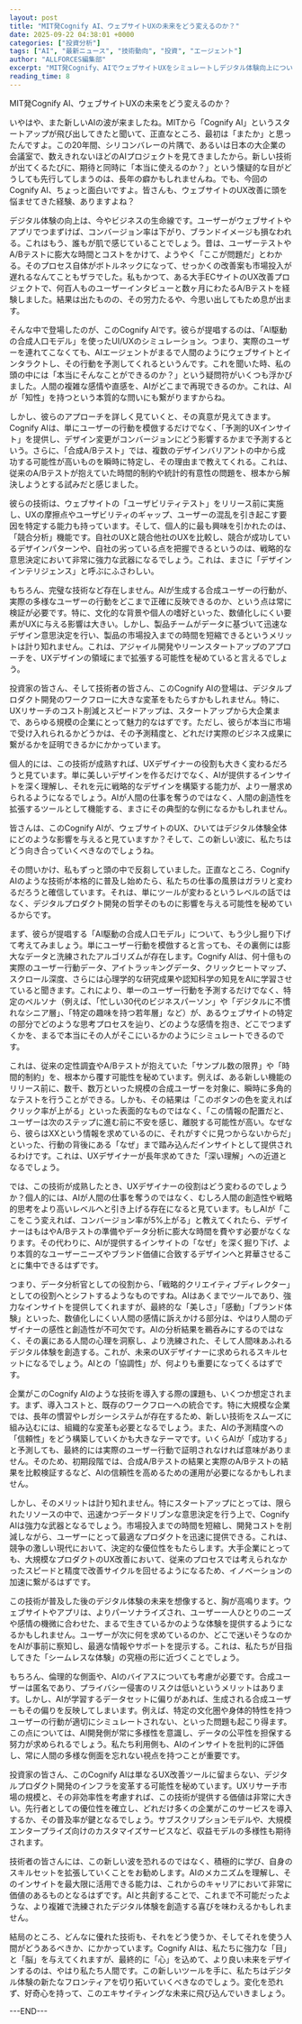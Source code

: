 ```yaml
---
layout: post
title: "MIT発Cognify AI、ウェブサイトUXの未来をどう変えるのか？"
date: 2025-09-22 04:38:01 +0000
categories: ["投資分析"]
tags: ["AI", "最新ニュース", "技術動向", "投資", "エージェント"]
author: "ALLFORCES編集部"
excerpt: "MIT発Cognify、AIでウェブサイトUXをシミュレートしデジタル体験向上について詳細に分析します。"
reading_time: 8
---
```


MIT発Cognify AI、ウェブサイトUXの未来をどう変えるのか？

いやはや、また新しいAIの波が来ましたね。MITから「Cognify AI」というスタートアップが飛び出してきたと聞いて、正直なところ、最初は「またか」と思ったんですよ。この20年間、シリコンバレーの片隅で、あるいは日本の大企業の会議室で、数えきれないほどのAIプロジェクトを見てきましたから。新しい技術が出てくるたびに、期待と同時に「本当に使えるのか？」という懐疑的な目がどうしても先行してしまうのは、長年の癖かもしれませんね。でも、今回のCognify AI、ちょっと面白いですよ。皆さんも、ウェブサイトのUX改善に頭を悩ませてきた経験、ありますよね？

デジタル体験の向上は、今やビジネスの生命線です。ユーザーがウェブサイトやアプリでつまずけば、コンバージョン率は下がり、ブランドイメージも損なわれる。これはもう、誰もが肌で感じていることでしょう。昔は、ユーザーテストやA/Bテストに膨大な時間とコストをかけて、ようやく「ここが問題だ」とわかる。そのプロセス自体がボトルネックになって、せっかくの改善案も市場投入が遅れるなんてこともザラでした。私もかつて、ある大手ECサイトのUX改善プロジェクトで、何百人ものユーザーインタビューと数ヶ月にわたるA/Bテストを経験しました。結果は出たものの、その労力たるや、今思い出してもため息が出ます。

そんな中で登場したのが、このCognify AIです。彼らが提唱するのは、「AI駆動の合成人口モデル」を使ったUI/UXのシミュレーション。つまり、実際のユーザーを連れてこなくても、AIエージェントがまるで人間のようにウェブサイトとインタラクトし、その行動を予測してくれるというんです。これを聞いた時、私の頭の中には「本当にそんなことができるのか？」という疑問符がいくつも浮かびました。人間の複雑な感情や直感を、AIがどこまで再現できるのか。これは、AIが「知性」を持つという本質的な問いにも繋がりますからね。

しかし、彼らのアプローチを詳しく見ていくと、その真意が見えてきます。Cognify AIは、単にユーザーの行動を模倣するだけでなく、「予測的UXインサイト」を提供し、デザイン変更がコンバージョンにどう影響するかまで予測するという。さらに、「合成A/Bテスト」では、複数のデザインバリアントの中から成功する可能性が高いものを瞬時に特定し、その理由まで教えてくれる。これは、従来のA/Bテストが抱えていた時間的制約や統計的有意性の問題を、根本から解決しようとする試みだと感じました。

彼らの技術は、ウェブサイトの「ユーザビリティテスト」をリリース前に実施し、UXの摩擦点やユーザビリティのギャップ、ユーザーの混乱を引き起こす要因を特定する能力も持っています。そして、個人的に最も興味を引かれたのは、「競合分析」機能です。自社のUXと競合他社のUXを比較し、競合が成功しているデザインパターンや、自社の劣っている点を把握できるというのは、戦略的な意思決定において非常に強力な武器になるでしょう。これは、まさに「デザインインテリジェンス」と呼ぶにふさわしい。

もちろん、完璧な技術など存在しません。AIが生成する合成ユーザーの行動が、実際の多様なユーザーの行動をどこまで正確に反映できるのか、という点は常に検証が必要です。特に、文化的な背景や個人の嗜好といった、数値化しにくい要素がUXに与える影響は大きい。しかし、製品チームがデータに基づいて迅速なデザイン意思決定を行い、製品の市場投入までの時間を短縮できるというメリットは計り知れません。これは、アジャイル開発やリーンスタートアップのアプローチを、UXデザインの領域にまで拡張する可能性を秘めていると言えるでしょう。

投資家の皆さん、そして技術者の皆さん、このCognify AIの登場は、デジタルプロダクト開発のワークフローに大きな変革をもたらすかもしれません。特に、UXリサーチのコスト削減とスピードアップは、スタートアップから大企業まで、あらゆる規模の企業にとって魅力的なはずです。ただし、彼らが本当に市場で受け入れられるかどうかは、その予測精度と、どれだけ実際のビジネス成果に繋がるかを証明できるかにかかっています。

個人的には、この技術が成熟すれば、UXデザイナーの役割も大きく変わるだろうと見ています。単に美しいデザインを作るだけでなく、AIが提供するインサイトを深く理解し、それを元に戦略的なデザインを構築する能力が、より一層求められるようになるでしょう。AIが人間の仕事を奪うのではなく、人間の創造性を拡張するツールとして機能する、まさにその典型的な例になるかもしれません。

皆さんは、このCognify AIが、ウェブサイトのUX、ひいてはデジタル体験全体にどのような影響を与えると見ていますか？そして、この新しい波に、私たちはどう向き合っていくべきなのでしょうね。

その問いかけ、私もずっと頭の中で反芻していました。正直なところ、Cognify AIのような技術が本格的に普及し始めたら、私たちの仕事の風景はガラリと変わるだろうと確信しています。それは、単にツールが変わるというレベルの話ではなく、デジタルプロダクト開発の哲学そのものに影響を与える可能性を秘めているからです。

まず、彼らが提唱する「AI駆動の合成人口モデル」について、もう少し掘り下げて考えてみましょう。単にユーザー行動を模倣すると言っても、その裏側には膨大なデータと洗練されたアルゴリズムが存在します。Cognify AIは、何十億もの実際のユーザー行動データ、アイトラッキングデータ、クリックヒートマップ、スクロール深度、さらには心理学的な研究成果や認知科学の知見をAIに学習させていると聞きます。これにより、単一のユーザー行動を予測するだけでなく、特定のペルソナ（例えば、「忙しい30代のビジネスパーソン」や「デジタルに不慣れなシニア層」、「特定の趣味を持つ若年層」など）が、あるウェブサイトの特定の部分でどのような思考プロセスを辿り、どのような感情を抱き、どこでつまずくかを、まるで本当にその人がそこにいるかのようにシミュレートできるのです。

これは、従来の定性調査やA/Bテストが抱えていた「サンプル数の限界」や「時間的制約」を、根本から覆す可能性を秘めています。例えば、ある新しい機能のリリース前に、数千、数万といった規模の合成ユーザーを対象に、瞬時に多角的なテストを行うことができる。しかも、その結果は「このボタンの色を変えればクリック率が上がる」といった表面的なものではなく、「この情報の配置だと、ユーザーは次のステップに進む前に不安を感じ、離脱する可能性が高い。なぜなら、彼らはXXという情報を求めているのに、それがすぐに見つからないからだ」といった、行動の背後にある「なぜ」まで踏み込んだインサイトとして提供されるわけです。これは、UXデザイナーが長年求めてきた「深い理解」への近道となるでしょう。

では、この技術が成熟したとき、UXデザイナーの役割はどう変わるのでしょうか？個人的には、AIが人間の仕事を奪うのではなく、むしろ人間の創造性や戦略的思考をより高いレベルへと引き上げる存在になると見ています。もしAIが「ここをこう変えれば、コンバージョン率が5%上がる」と教えてくれたら、デザイナーはもはやA/Bテストの準備やデータ分析に膨大な時間を費やす必要がなくなります。その代わりに、AIが提供するインサイトの「なぜ」を深く掘り下げ、より本質的なユーザーニーズやブランド価値に合致するデザインへと昇華させることに集中できるはずです。

つまり、データ分析官としての役割から、「戦略的クリエイティブディレクター」としての役割へとシフトするようなものですね。AIはあくまでツールであり、強力なインサイトを提供してくれますが、最終的な「美しさ」「感動」「ブランド体験」といった、数値化しにくい人間の感情に訴えかける部分は、やはり人間のデザイナーの感性と創造性が不可欠です。AIの分析結果を鵜呑みにするのではなく、その裏にある人間の心理を洞察し、より洗練された、そして人間味あふれるデジタル体験を創造する。これが、未来のUXデザイナーに求められるスキルセットになるでしょう。AIとの「協調性」が、何よりも重要になってくるはずです。

企業がこのCognify AIのような技術を導入する際の課題も、いくつか想定されます。まず、導入コストと、既存のワークフローへの統合です。特に大規模な企業では、長年の慣習やレガシーシステムが存在するため、新しい技術をスムーズに組み込むには、組織的な変革も必要となるでしょう。また、AIの予測精度への「信頼性」をどう構築していくかも大きなテーマです。いくらAIが「成功する」と予測しても、最終的には実際のユーザー行動で証明されなければ意味がありません。そのため、初期段階では、合成A/Bテストの結果と実際のA/Bテストの結果を比較検証するなど、AIの信頼性を高めるための運用が必要になるかもしれません。

しかし、そのメリットは計り知れません。特にスタートアップにとっては、限られたリソースの中で、迅速かつデータドリブンな意思決定を行う上で、Cognify AIは強力な武器となるでしょう。市場投入までの時間を短縮し、開発コストを削減しながら、ユーザーにとって最適なプロダクトを迅速に提供できる。これは、競争の激しい現代において、決定的な優位性をもたらします。大手企業にとっても、大規模なプロダクトのUX改善において、従来のプロセスでは考えられなかったスピードと精度で改善サイクルを回せるようになるため、イノベーションの加速に繋がるはずです。

この技術が普及した後のデジタル体験の未来を想像すると、胸が高鳴ります。ウェブサイトやアプリは、よりパーソナライズされ、ユーザー一人ひとりのニーズや感情の機微に合わせた、まるで生きているかのような体験を提供するようになるかもしれません。ユーザーが次に何を求めているのか、どこで迷いそうなのかをAIが事前に察知し、最適な情報やサポートを提示する。これは、私たちが目指してきた「シームレスな体験」の究極の形に近づくことでしょう。

もちろん、倫理的な側面や、AIのバイアスについても考慮が必要です。合成ユーザーは匿名であり、プライバシー侵害のリスクは低いというメリットはあります。しかし、AIが学習するデータセットに偏りがあれば、生成される合成ユーザーもその偏りを反映してしまいます。例えば、特定の文化圏や身体的特性を持つユーザーの行動が適切にシミュレートされない、といった問題も起こり得ます。この点については、AI開発側が常に多様性を意識し、データの公平性を担保する努力が求められるでしょう。私たち利用側も、AIのインサイトを批判的に評価し、常に人間の多様な側面を忘れない視点を持つことが重要です。

投資家の皆さん、このCognify AIは単なるUX改善ツールに留まらない、デジタルプロダクト開発のインフラを変革する可能性を秘めています。UXリサーチ市場の規模と、その非効率性を考慮すれば、この技術が提供する価値は非常に大きい。先行者としての優位性を確立し、どれだけ多くの企業がこのサービスを導入するか、その普及率が鍵となるでしょう。サブスクリプションモデルや、大規模エンタープライズ向けのカスタマイズサービスなど、収益モデルの多様性も期待されます。

技術者の皆さんには、この新しい波を恐れるのではなく、積極的に学び、自身のスキルセットを拡張していくことをお勧めします。AIのメカニズムを理解し、そのインサイトを最大限に活用できる能力は、これからのキャリアにおいて非常に価値のあるものとなるはずです。AIと共創することで、これまで不可能だったような、より複雑で洗練されたデジタル体験を創造する喜びを味わえるかもしれません。

結局のところ、どんなに優れた技術も、それをどう使うか、そしてそれを使う人間がどうあるべきか、にかかっています。Cognify AIは、私たちに強力な「目」と「脳」を与えてくれますが、最終的に「心」を込めて、より良い未来をデザインするのは、やはり私たち人間です。この新しいツールを手に、私たちはデジタル体験の新たなフロンティアを切り拓いていくべきなのでしょう。変化を恐れず、好奇心を持って、このエキサイティングな未来に飛び込んでいきましょう。

---END---